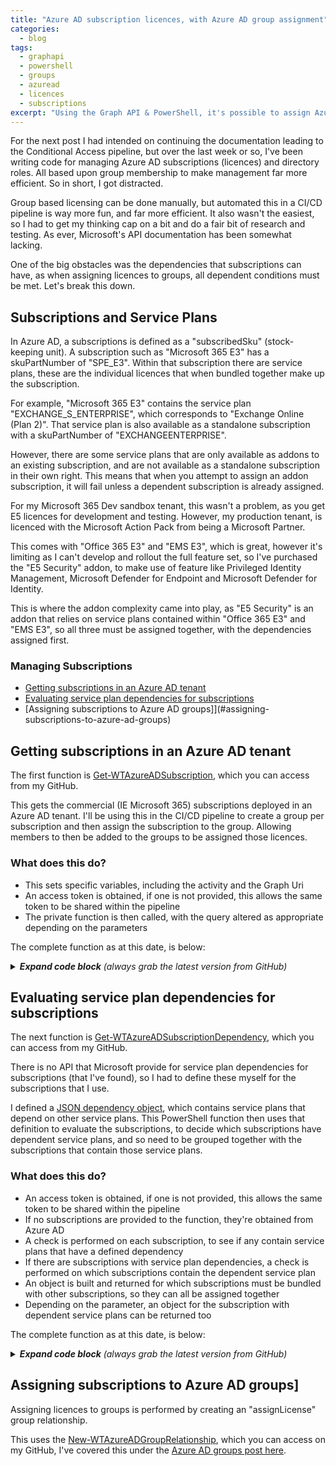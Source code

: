 ```yaml
---
title: "Azure AD subscription licences, with Azure AD group assignment"
categories:
  - blog
tags:
  - graphapi
  - powershell
  - groups
  - azuread
  - licences
  - subscriptions
excerpt: "Using the Graph API & PowerShell, it's possible to assign Azure AD subscription licences to groups for easy and efficient management..."
---
```

For the next post I had intended on continuing the documentation leading to the Conditional Access pipeline, but over the last week or so, I've been writing code for managing Azure AD subscriptions (licences) and directory roles. All based upon group membership to make management far more efficient. So in short, I got distracted.

Group based licensing can be done manually, but automated this in a CI/CD pipeline is way more fun, and far more efficient. It also wasn't the easiest, so I had to get my thinking cap on a bit and do a fair bit of research and testing. As ever, Microsoft's API documentation has been somewhat lacking.

One of the big obstacles was the dependencies that subscriptions can have, as when assigning licences to groups, all dependent conditions must be met. Let's break this down.

## Subscriptions and Service Plans <!-- omit in toc -->
In Azure AD, a subscriptions is defined as a "subscribedSku" (stock-keeping unit). A subscription such as "Microsoft 365 E3" has a skuPartNumber of "SPE_E3". Within that subscription there are service plans, these are the individual licences that when bundled together make up the subscription.

For example, "Microsoft 365 E3" contains the service plan "EXCHANGE_S_ENTERPRISE", which corresponds to "Exchange Online (Plan 2)". That service plan is also available as a standalone subscription with a skuPartNumber of "EXCHANGEENTERPRISE".

However, there are some service plans that are only available as addons to an existing subscription, and are not available as a standalone subscription in their own right. This means that when you attempt to assign an addon subscription, it will fail unless a dependent subscription is already assigned.

For my Microsoft 365 Dev sandbox tenant, this wasn't a problem, as you get E5 licences for development and testing. However, my production tenant, is licenced with the Microsoft Action Pack from being a Microsoft Partner.

This comes with "Office 365 E3" and "EMS E3", which is great, however it's limiting as I can't develop and rollout the full feature set, so I've purchased the "E5 Security" addon, to make use of feature like Privileged Identity Management, Microsoft Defender for Endpoint and Microsoft Defender for Identity.

This is where the addon complexity came into play, as "E5 Security" is an addon that relies on service plans contained within "Office 365 E3" and "EMS E3", so all three must be assigned together, with the dependencies assigned first.

### Managing Subscriptions
- [Getting subscriptions in an Azure AD tenant](#getting-subscriptions-in-an-azure-ad-tenant)
- [Evaluating service plan dependencies for subscriptions](#evaluating-service-plan-dependencies-for-subscriptions)
- [Assigning subscriptions to Azure AD groups]](#assigning-subscriptions-to-azure-ad-groups)

## Getting subscriptions in an Azure AD tenant
The first function is [Get-WTAzureADSubscription][function-getsub], which you can access from my GitHub.

This gets the commercial (IE Microsoft 365) subscriptions deployed in an Azure AD tenant. I'll be using this in the CI/CD pipeline to create a group per subscription and then assign the subscription to the group. Allowing members to then be added to the groups to be assigned those licences.

### What does this do? <!-- omit in toc -->
- This sets specific variables, including the activity and the Graph Uri
- An access token is obtained, if one is not provided, this allows the same token to be shared within the pipeline
- The private function is then called, with the query altered as appropriate depending on the parameters

The complete function as at this date, is below:

<details>
  <summary><em><strong>Expand code block</strong> (always grab the latest version from GitHub)</em></summary>

```powershell
function Get-WTAzureADSubscription {
    [CmdletBinding()]
    param (
        [parameter(
            Mandatory = $false,
            ValueFromPipeLineByPropertyName = $true,
            HelpMessage = "Client ID for the Azure AD service principal with Azure AD subscription Graph permissions"
        )]
        [string]$ClientID,
        [parameter(
            Mandatory = $false,
            ValueFromPipeLineByPropertyName = $true,
            HelpMessage = "Client secret for the Azure AD service principal with Azure AD subscription Graph permissions"
        )]
        [string]$ClientSecret,
        [parameter(
            Mandatory = $false,
            ValueFromPipeLineByPropertyName = $true,
            HelpMessage = "The initial domain (onmicrosoft.com) of the tenant"
        )]
        [string]$TenantDomain,
        [parameter(
            Mandatory = $false,
            ValueFromPipeLineByPropertyName = $true,
            HelpMessage = "The access token, obtained from executing Get-WTGraphAccessToken"
        )]
        [string]$AccessToken,
        [parameter(
            Mandatory = $false,
            ValueFromPipeLineByPropertyName = $true,
            HelpMessage = "Specify whether to exclude features in preview, a production API version will be used instead"
        )]
        [switch]$ExcludePreviewFeatures,
        [parameter(
            Mandatory = $false,
            ValueFromPipeLineByPropertyName = $true,
            ValueFromPipeLine = $true,
            HelpMessage = "The Azure AD subscriptions to get, this must contain valid id(s)"
        )]
        [Alias("id", "SubscriptionID", "SubscriptionIDs")]
        [string[]]$IDs
    )
    Begin {
        try {
            # Function definitions
            $Functions = @(
                "GraphAPI\Public\Authentication\Get-WTGraphAccessToken.ps1",
                "GraphAPI\Private\Invoke-WTGraphGet.ps1"
            )

            # Function dot source
            foreach ($Function in $Functions) {
                . $Function
            }

            # Variables
            $Activity = "Getting Azure AD Commercial Subscriptions"
            $Uri = "subscribedSkus"

        }
        catch {
            Write-Error -Message $_.Exception
            throw $_.exception
        }
    }
    Process {
        try {

            # If there is no access token, obtain one
            if (!$AccessToken) {
                $AccessToken = Get-WTGraphAccessToken `
                    -ClientID $ClientID `
                    -ClientSecret $ClientSecret `
                    -TenantDomain $TenantDomain
            }
            if ($AccessToken) {
                
                # Build Parameters
                $Parameters = @{
                    AccessToken = $AccessToken
                    Activity    = $Activity
                }
                if ($ExcludePreviewFeatures) {
                    $Parameters.Add("ExcludePreviewFeatures", $true)
                }
                if ($IDs) {
                    $Parameters.Add("IDs", $IDs)
                }

                # Get Azure AD subscriptions with default properties
                $QueryResponse = Invoke-WTGraphGet @Parameters -Uri $Uri

                # Return response if one is returned
                if ($QueryResponse) {
                    $QueryResponse
                }
                else {
                    $WarningMessage = "No Azure AD subscriptions exist in Azure AD, or with parameters specified"
                    Write-Warning $WarningMessage
                }
            }
            else {
                $ErrorMessage = "No access token specified, obtain an access token object from Get-WTGraphAccessToken"
                Write-Error $ErrorMessage
                throw $ErrorMessage
            }
        }
        catch {
            Write-Error -Message $_.Exception
            throw $_.exception
        }
    }
    End {
        try {
            
        }
        catch {
            Write-Error -Message $_.Exception
            throw $_.exception
        }
    }
}
```

</details>

## Evaluating service plan dependencies for subscriptions
The next function is [Get-WTAzureADSubscriptionDependency][function-getsubdep], which you can access from my GitHub.

There is no API that Microsoft provide for service plan dependencies for subscriptions (that I've found), so I had to define these myself for the subscriptions that I use.

I defined a [JSON dependency object][dep], which contains service plans that depend on other service plans. This PowerShell function then uses that definition to evaluate the subscriptions, to decide which subscriptions have dependent service plans, and so need to be grouped together with the subscriptions that contain those service plans.

### What does this do? <!-- omit in toc -->
- An access token is obtained, if one is not provided, this allows the same token to be shared within the pipeline
- If no subscriptions are provided to the function, they're obtained from Azure AD
- A check is performed on each subscription, to see if any contain service plans that have a defined dependency
- If there are subscriptions with service plan dependencies, a check is performed on which subscriptions contain the dependent service plan
- An object is built and returned for which subscriptions must be bundled with other subscriptions, so they can all be assigned together
- Depending on the parameter, an object for the subscription with dependent service plans can be returned too

The complete function as at this date, is below:

<details>
  <summary><em><strong>Expand code block</strong> (always grab the latest version from GitHub)</em></summary>

```powershell
function Get-WTAzureADSubscriptionDependency {
    [CmdletBinding()]
    param (
        [parameter(
            Mandatory = $false,
            ValueFromPipeLineByPropertyName = $true,
            HelpMessage = "Client ID for the Azure AD service principal with Azure AD subscription Graph permissions"
        )]
        [string]$ClientID,
        [parameter(
            Mandatory = $false,
            ValueFromPipeLineByPropertyName = $true,
            HelpMessage = "Client secret for the Azure AD service principal with Azure AD subscription Graph permissions"
        )]
        [string]$ClientSecret,
        [parameter(
            Mandatory = $false,
            ValueFromPipeLineByPropertyName = $true,
            HelpMessage = "The initial domain (onmicrosoft.com) of the tenant"
        )]
        [string]$TenantDomain,
        [parameter(
            Mandatory = $false,
            ValueFromPipeLineByPropertyName = $true,
            HelpMessage = "The access token, obtained from executing Get-WTGraphAccessToken"
        )]
        [string]$AccessToken,
        [parameter(
            Mandatory = $false,
            ValueFromPipeLineByPropertyName = $true,
            HelpMessage = "Specify whether to exclude features in preview, a production API version will be used instead"
        )]
        [switch]$ExcludePreviewFeatures,
        [parameter(
            Mandatory = $false,
            ValueFromPipeLineByPropertyName = $true,
            ValueFromPipeLine = $true,
            HelpMessage = "The Azure AD subscriptions to check for dependencies"
        )]
        [Alias("Subscription", "subscribedSkus")]
        [PSCustomObject]$Subscriptions,
        [parameter(
            Mandatory = $false,
            ValueFromPipeLineByPropertyName = $true,
            ValueFromPipeLine = $false,
            HelpMessage = "The Azure AD subscription service plan objects with dependencies"
        )]
        [Alias("ServicePlan")]
        [PSCustomObject]$ServicePlans,
        [parameter(
            Mandatory = $false,
            ValueFromPipeLineByPropertyName = $true,
            ValueFromPipeLine = $false,
            HelpMessage = "Specify whether to return the required ServicePlan or skuPartNumber instead of the default skuId of subscriptions with dependencies"
        )]
        [ValidateSet("ServicePlan", "SkuPartNumber", "SkuId")]
        [string]$DependencyType = "skuId"
    )
    Begin {
        try {
            # Function definitions
            $Functions = @(
                "GraphAPI\Public\Authentication\Get-WTGraphAccessToken.ps1",
                "GraphAPI\Public\AzureAD\Subscriptions\Get-WTAzureADSubscription.ps1"
            )

            # Function dot source
            foreach ($Function in $Functions) {
                . $Function
            }

            # Output current activity
            Write-Host "Getting Azure AD Commercial Subscription Dependencies"
        }
        catch {
            Write-Error -Message $_.Exception
            throw $_.exception
        }
    }
    Process {
        try {
            
            # If there are no subscriptions, get all subscriptions
            if (!$Subscriptions) {
                
                # If there is no access token, obtain one
                if (!$AccessToken) {
                    $AccessToken = Get-WTGraphAccessToken `
                        -ClientID $ClientID `
                        -ClientSecret $ClientSecret `
                        -TenantDomain $TenantDomain
                }
                if ($AccessToken) {
                
                    # Build Parameters
                    $Parameters = @{
                        AccessToken = $AccessToken
                    }
                    if ($ExcludePreviewFeatures) {
                        $Parameters.Add("ExcludePreviewFeatures", $true)
                    }

                    # Get Azure AD subscriptions with default properties
                    $Subscriptions = Get-WTAzureADSubscription @Parameters
                }
                else {
                    $ErrorMessage = "No access token specified, obtain an access token object from Get-WTGraphAccessToken"
                    Write-Error $ErrorMessage
                    throw $ErrorMessage
                }
            }
            if ($Subscriptions) {
                if ($ServicePlans) {
                    
                    # Output current activity
                    Write-Host "Evaluating Service Plans for subscriptions with dependencies"
                    
                    # Find subscriptions with dependencies
                    $DependentSubscriptionServicePlans = foreach ($Subscription in $Subscriptions) {
                        $RequiredServicePlans = $null
                        $RequiredServicePlans = foreach ($ServicePlan in $ServicePlans) {
                            if ($Subscription.servicePlans.servicePlanName -eq $ServicePlan.ServicePlanName) {
                                $ServicePlan.dependency.servicePlanName
                            }
                        }

                        # If there are dependencies, build object to return
                        if ($RequiredServicePlans) {
                            [PSCustomObject]@{
                                skuId                = $Subscription.skuId
                                skuPartNumber        = $Subscription.skuPartNumber
                                RequiredServicePlans = $RequiredServicePlans
                            }
                        }
                    }

                    # Find the skuPartNumbers with the dependent Service Plans for each subscription with dependencies
                    if ($DependencyType -eq "SkuPartNumber" -or $DependencyType -eq "SkuId") {
                        
                        # Output current activity
                        Write-Host "Evaluating SKUs containing Service Plans for subscriptions with dependencies"
                        
                        # Find the skuPartNumbers with the dependent Service Plans for each subscription with dependencies
                        $DependentSubscriptionSkus = foreach ($DependentSubscription in $DependentSubscriptionServicePlans) {
                            $RequiredSkus = foreach ($Subscription in $Subscriptions) {
                                foreach ($DependentSubscriptionServicePlan in $DependentSubscription.RequiredServicePlans) {
                                    if ($DependentSubscriptionServicePlan -in $Subscription.servicePlans.servicePlanName) {
                                        $Subscription.$DependencyType
                                    }
                                }
                            }
                            
                            if ($RequiredSkus) {
                                [PSCustomObject]@{
                                    skuId                     = $DependentSubscription.skuId
                                    skuPartNumber             = $DependentSubscription.skuPartNumber
                                    "Required$DependencyType" = $RequiredSkus
                                }
                            }
                            else {
                                $WarningMessage = "There are no SKUs containing Service Plans for subscriptions with dependencies"
                                Write-Warning $WarningMessage
                            }
                        }

                        # Return dependent subscription with required skuPartNumbers
                        if ($DependentSubscriptionSkus) {
                            $DependentSubscriptionSkus
                        }
                    }
                    elseif ($DependencyType -eq "servicePlan") {

                        # Return dependent subscription with required servicePlans
                        $DependentSubscriptionServicePlans
                    }
                }
                else {
                    $WarningMessage = "No Azure AD subscription service plans to check for dependencies"
                    Write-Warning $WarningMessage
                }
            }
            else {
                $WarningMessage = "No Azure AD subscriptions exist in Azure AD, or with parameters specified"
                Write-Warning $WarningMessage
            }
        }
        catch {
            Write-Error -Message $_.Exception
            throw $_.exception
        }
    }
    End {
        try {
            
        }
        catch {
            Write-Error -Message $_.Exception
            throw $_.exception
        }
    }
}
```

</details>

## Assigning subscriptions to Azure AD groups]
Assigning licences to groups is performed by creating an "assignLicense" group relationship.

This uses the [New-WTAzureADGroupRelationship][function-new], which you can access on my GitHub, I've covered this under the [Azure AD groups post here][assign].

[function-getsub]: https://github.com/wesley-trust/GraphAPI/blob/main/Public/AzureAD/Subscriptions/Get-WTAzureADSubscription.ps1
[function-getsubdep]: https://github.com/wesley-trust/GraphAPI/blob/main/Public/AzureAD/Subscriptions/Get-WTAzureADSubscriptionDependency.ps1
[dep]: https://github.com/wesley-trust/GraphAPIConfig/tree/main/AzureAD/Subscriptions/Dependencies
[assign]: /blog/graph-api-groups-relationship/#create-azure-ad-group-relationships
[function-new]: https://github.com/wesley-trust/GraphAPI/blob/main/Public/AzureAD/Groups/Relationship/New-WTAzureADGroupRelationship.ps1